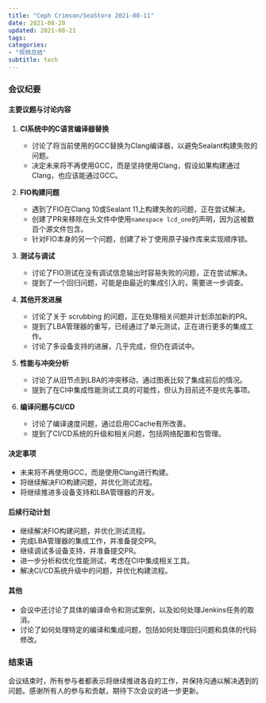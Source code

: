```yaml
---
title: "Ceph Crimson/SeaStore 2021-08-11"
date: 2021-08-20
updated: 2021-08-21
tags:
categories:
- "视频总结"
subtitle: tech
---
```



### 会议纪要

#### 主要议题与讨论内容

1. **CI系统中的C语言编译器替换**
   - 讨论了将当前使用的GCC替换为Clang编译器，以避免Sealant构建失败的问题。
   - 决定未来将不再使用GCC，而是坚持使用Clang，假设如果构建通过Clang，也应该能通过GCC。

2. **FIO构建问题**
   - 遇到了FIO在Clang 10或Sealant 11上构建失败的问题，正在尝试解决。
   - 创建了PR来移除在头文件中使用`namespace lcd_one`的声明，因为这被数百个源文件包含。
   - 针对FIO本身的另一个问题，创建了补丁使用原子操作库来实现顺序锁。

3. **测试与调试**
   - 讨论了FIO测试在没有调试信息输出时容易失败的问题，正在尝试解决。
   - 提到了一个回归问题，可能是由最近的集成引入的，需要进一步调查。

4. **其他开发进展**
   - 讨论了关于 scrubbing 的问题，正在处理相关问题并计划添加新的PR。
   - 提到了LBA管理器的重写，已经通过了单元测试，正在进行更多的集成工作。
   - 讨论了多设备支持的进展，几乎完成，但仍在调试中。

5. **性能与冲突分析**
   - 讨论了从旧节点到LBA的冲突移动，通过图表比较了集成前后的情况。
   - 提到了在CI中集成性能测试工具的可能性，但认为目前还不是优先事项。

6. **编译问题与CI/CD**
   - 讨论了编译速度问题，通过启用CCache有所改善。
   - 提到了CI/CD系统的升级和相关问题，包括网络配置和包管理。

#### 决定事项

- 未来将不再使用GCC，而是使用Clang进行构建。
- 将继续解决FIO构建问题，并优化测试流程。
- 将继续推进多设备支持和LBA管理器的开发。

#### 后续行动计划

- 继续解决FIO构建问题，并优化测试流程。
- 完成LBA管理器的集成工作，并准备提交PR。
- 继续调试多设备支持，并准备提交PR。
- 进一步分析和优化性能测试，考虑在CI中集成相关工具。
- 解决CI/CD系统升级中的问题，并优化构建流程。

#### 其他

- 会议中还讨论了具体的编译命令和测试案例，以及如何处理Jenkins任务的取消。
- 讨论了如何处理特定的编译和集成问题，包括如何处理回归问题和具体的代码修改。

### 结束语

会议结束时，所有参与者都表示将继续推进各自的工作，并保持沟通以解决遇到的问题。感谢所有人的参与和贡献，期待下次会议的进一步更新。